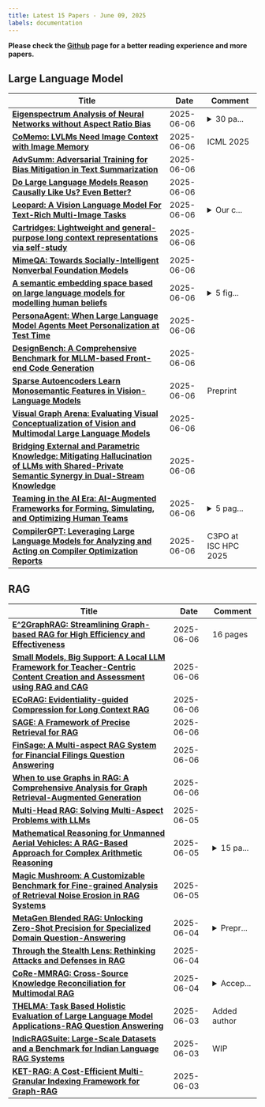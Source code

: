 ```yaml
---
title: Latest 15 Papers - June 09, 2025
labels: documentation
---
```

**Please check the [Github](https://github.com/zezhishao/MTS_Daily_ArXiv) page for a better reading experience and more papers.**

## Large Language Model
| **Title** | **Date** | **Comment** |
| --- | --- | --- |
| **[Eigenspectrum Analysis of Neural Networks without Aspect Ratio Bias](http://arxiv.org/abs/2506.06280v1)** | 2025-06-06 | <details><summary>30 pa...</summary><p>30 pages, 14 figures, published to ICML 2025</p></details> |
| **[CoMemo: LVLMs Need Image Context with Image Memory](http://arxiv.org/abs/2506.06279v1)** | 2025-06-06 | ICML 2025 |
| **[AdvSumm: Adversarial Training for Bias Mitigation in Text Summarization](http://arxiv.org/abs/2506.06273v1)** | 2025-06-06 |  |
| **[Do Large Language Models Reason Causally Like Us? Even Better?](http://arxiv.org/abs/2502.10215v2)** | 2025-06-06 |  |
| **[Leopard: A Vision Language Model For Text-Rich Multi-Image Tasks](http://arxiv.org/abs/2410.01744v3)** | 2025-06-06 | <details><summary>Our c...</summary><p>Our code is available at https://github.com/tencent-ailab/Leopard</p></details> |
| **[Cartridges: Lightweight and general-purpose long context representations via self-study](http://arxiv.org/abs/2506.06266v1)** | 2025-06-06 |  |
| **[MimeQA: Towards Socially-Intelligent Nonverbal Foundation Models](http://arxiv.org/abs/2502.16671v2)** | 2025-06-06 |  |
| **[A semantic embedding space based on large language models for modelling human beliefs](http://arxiv.org/abs/2408.07237v3)** | 2025-06-06 | <details><summary>5 fig...</summary><p>5 figures, 2 tables (SI: 25 figures, 7 tables). Published in Nature Human Behaviour (2025)</p></details> |
| **[PersonaAgent: When Large Language Model Agents Meet Personalization at Test Time](http://arxiv.org/abs/2506.06254v1)** | 2025-06-06 |  |
| **[DesignBench: A Comprehensive Benchmark for MLLM-based Front-end Code Generation](http://arxiv.org/abs/2506.06251v1)** | 2025-06-06 |  |
| **[Sparse Autoencoders Learn Monosemantic Features in Vision-Language Models](http://arxiv.org/abs/2504.02821v2)** | 2025-06-06 | Preprint |
| **[Visual Graph Arena: Evaluating Visual Conceptualization of Vision and Multimodal Large Language Models](http://arxiv.org/abs/2506.06242v1)** | 2025-06-06 |  |
| **[Bridging External and Parametric Knowledge: Mitigating Hallucination of LLMs with Shared-Private Semantic Synergy in Dual-Stream Knowledge](http://arxiv.org/abs/2506.06240v1)** | 2025-06-06 |  |
| **[Teaming in the AI Era: AI-Augmented Frameworks for Forming, Simulating, and Optimizing Human Teams](http://arxiv.org/abs/2506.05265v2)** | 2025-06-06 | <details><summary>5 pag...</summary><p>5 pages, UMAP 25, June 16_19, 2025, New York City, NY, USA</p></details> |
| **[CompilerGPT: Leveraging Large Language Models for Analyzing and Acting on Compiler Optimization Reports](http://arxiv.org/abs/2506.06227v1)** | 2025-06-06 | C3PO at ISC HPC 2025 |

## RAG
| **Title** | **Date** | **Comment** |
| --- | --- | --- |
| **[E^2GraphRAG: Streamlining Graph-based RAG for High Efficiency and Effectiveness](http://arxiv.org/abs/2505.24226v4)** | 2025-06-06 | 16 pages |
| **[Small Models, Big Support: A Local LLM Framework for Teacher-Centric Content Creation and Assessment using RAG and CAG](http://arxiv.org/abs/2506.05925v1)** | 2025-06-06 |  |
| **[ECoRAG: Evidentiality-guided Compression for Long Context RAG](http://arxiv.org/abs/2506.05167v2)** | 2025-06-06 |  |
| **[SAGE: A Framework of Precise Retrieval for RAG](http://arxiv.org/abs/2503.01713v3)** | 2025-06-06 |  |
| **[FinSage: A Multi-aspect RAG System for Financial Filings Question Answering](http://arxiv.org/abs/2504.14493v3)** | 2025-06-06 |  |
| **[When to use Graphs in RAG: A Comprehensive Analysis for Graph Retrieval-Augmented Generation](http://arxiv.org/abs/2506.05690v1)** | 2025-06-06 |  |
| **[Multi-Head RAG: Solving Multi-Aspect Problems with LLMs](http://arxiv.org/abs/2406.05085v3)** | 2025-06-05 |  |
| **[Mathematical Reasoning for Unmanned Aerial Vehicles: A RAG-Based Approach for Complex Arithmetic Reasoning](http://arxiv.org/abs/2506.04998v1)** | 2025-06-05 | <details><summary>15 pa...</summary><p>15 pages, 7 figures, 4 appendix subsections</p></details> |
| **[Magic Mushroom: A Customizable Benchmark for Fine-grained Analysis of Retrieval Noise Erosion in RAG Systems](http://arxiv.org/abs/2506.03901v2)** | 2025-06-05 |  |
| **[MetaGen Blended RAG: Unlocking Zero-Shot Precision for Specialized Domain Question-Answering](http://arxiv.org/abs/2505.18247v2)** | 2025-06-04 | <details><summary>Prepr...</summary><p>Preprint. Paper Submitted for NeurIPS 2025- The Thirty-Ninth Annual Conference on Neural Information Processing Systems</p></details> |
| **[Through the Stealth Lens: Rethinking Attacks and Defenses in RAG](http://arxiv.org/abs/2506.04390v1)** | 2025-06-04 |  |
| **[CoRe-MMRAG: Cross-Source Knowledge Reconciliation for Multimodal RAG](http://arxiv.org/abs/2506.02544v2)** | 2025-06-04 | <details><summary>Accep...</summary><p>Accepted to ACL 2025 Main</p></details> |
| **[THELMA: Task Based Holistic Evaluation of Large Language Model Applications-RAG Question Answering](http://arxiv.org/abs/2505.11626v2)** | 2025-06-03 | Added author |
| **[IndicRAGSuite: Large-Scale Datasets and a Benchmark for Indian Language RAG Systems](http://arxiv.org/abs/2506.01615v2)** | 2025-06-03 | WIP |
| **[KET-RAG: A Cost-Efficient Multi-Granular Indexing Framework for Graph-RAG](http://arxiv.org/abs/2502.09304v2)** | 2025-06-03 |  |


